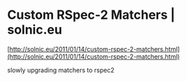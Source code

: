 <!--
id: 23722916336
link: http://tumblr.atmos.org/post/23722916336/custom-rspec-2-matchers-solnic-eu
slug: custom-rspec-2-matchers-solnic-eu
date: Thu May 24 2012 23:51:08 GMT-0700 (PDT)
publish: 2012-05-024
tags: 
title: Custom RSpec-2 Matchers | solnic.eu
-->


Custom RSpec-2 Matchers | solnic.eu
===================================

[http://solnic.eu/2011/01/14/custom-rspec-2-matchers.html](http://solnic.eu/2011/01/14/custom-rspec-2-matchers.html)

slowly upgrading matchers to rspec2

